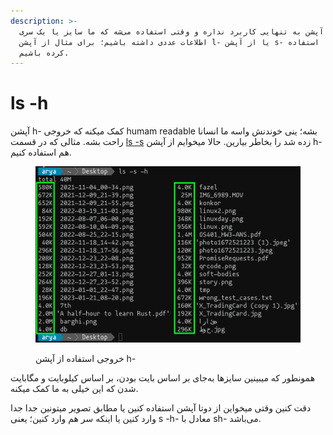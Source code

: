 ```yaml
---
description: >-
  این آپشن به تنهایی کاربرد نداره و وقتی استفاده می‌شه که ما سایز یا یک سری
  اطلاعات عددی داشته باشیم؛ برای مثال از آپشن l- یا از آپشن s- و ... استفاده
  کرده باشیم.
---
```


# ls -h

آپشن h- کمک میکنه که خروجی humam readable بشه؛ ینی خوندنش واسه ما انسانا راحت بشه. مثالی که در قسمت [ls -s](ls-s.md) زده شد را بخاطر بیارین. حالا میخوایم از آپشن h- هم استفاده کنیم.

<figure><img src="../../.gitbook/assets/image (1) (2).png" alt=""><figcaption><p>خروجی استفاده از آپشن h-</p></figcaption></figure>

همونطور که میبینین سایز‌ها به‌جای بر اساس بایت بودن، بر اساس کیلوبایت و مگابایت شدن که این خیلی به ما کمک میکنه.

دقت کنین وقتی میخواین از دوتا آپشن استفاده کنین یا مطابق تصویر میتونین جدا جدا وارد کنین یا اینکه سر هم وارد کنین؛ یعنی s -h- معادل با sh- می‌باشد.
